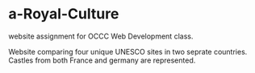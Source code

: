 # a-Royal-Culture
website assignment for  OCCC Web Development class.

Website comparing four unique UNESCO sites in two seprate countries. 
Castles from both France and germany are represented.
